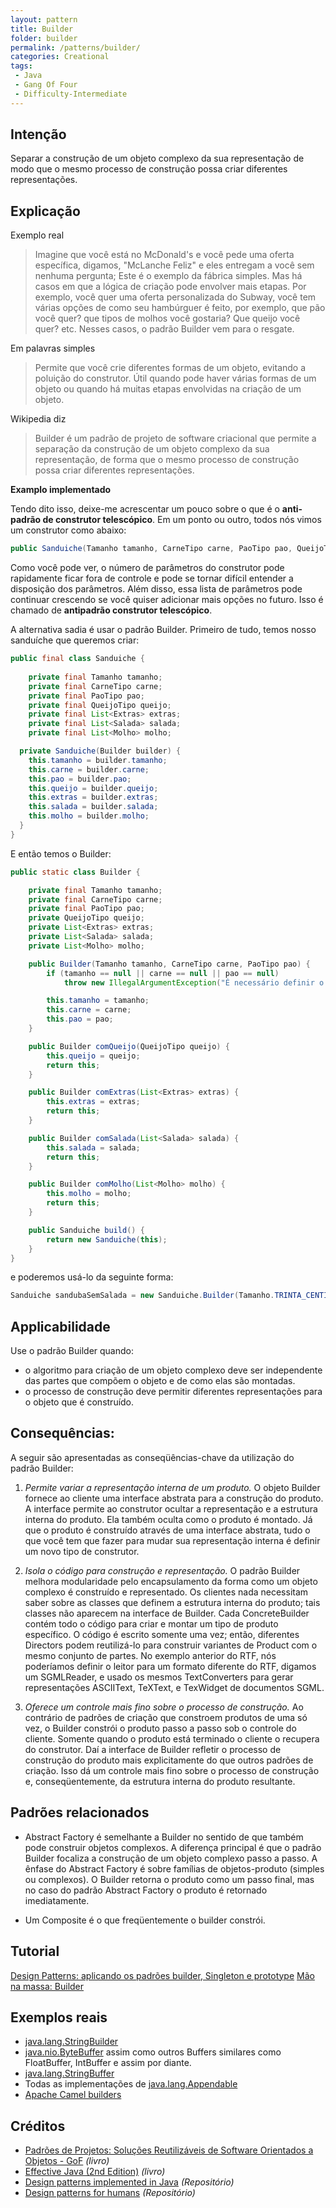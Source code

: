 ```yaml
---
layout: pattern
title: Builder
folder: builder
permalink: /patterns/builder/
categories: Creational
tags:
 - Java
 - Gang Of Four
 - Difficulty-Intermediate
---
```


## Intenção
Separar a construção de um objeto complexo da sua representação de modo que o mesmo processo de construção possa criar diferentes representações.

## Explicação
Exemplo real

> Imagine que você está no McDonald's e você pede uma oferta específica, digamos, "McLanche Feliz" e eles entregam a você sem nenhuma pergunta; Este é o exemplo da fábrica simples. Mas há casos em que a lógica de criação pode envolver mais etapas. Por exemplo, você quer uma oferta personalizada do Subway, você tem várias opções de como seu hambúrguer é feito, por exemplo, que pão você quer? que tipos de molhos você gostaria? Que queijo você quer? etc. Nesses casos, o padrão Builder vem para o resgate.

Em palavras simples

> Permite que você crie diferentes formas de um objeto, evitando a poluição do construtor. Útil quando pode haver várias formas de um objeto ou quando há muitas etapas envolvidas na criação de um objeto.

Wikipedia diz

> Builder é um padrão de projeto de software criacional que permite a separação da construção de um objeto complexo da sua representação, de forma que o mesmo processo de construção possa criar diferentes representações.

**Examplo implementado**

Tendo dito isso, deixe-me acrescentar um pouco sobre o que é o **anti-padrão de construtor telescópico**. Em um ponto ou outro, todos nós vimos um construtor como abaixo:

```java
public Sanduiche(Tamanho tamanho, CarneTipo carne, PaoTipo pao, QueijoTipo queijo, Extras extras, Salada salada, Molho molho) { }
```

Como você pode ver, o número de parâmetros do construtor pode rapidamente ficar fora de controle e pode se tornar difícil entender a disposição dos parâmetros. Além disso, essa lista de parâmetros pode continuar crescendo se você quiser adicionar mais opções no futuro. Isso é chamado de **antipadrão construtor telescópico**.

A alternativa sadia é usar o padrão Builder. Primeiro de tudo, temos nosso sanduíche que queremos criar:

```java
public final class Sanduiche {
	
	private final Tamanho tamanho;
    private final CarneTipo carne;
    private final PaoTipo pao;
    private final QueijoTipo queijo;
    private final List<Extras> extras;
    private final List<Salada> salada;
    private final List<Molho> molho;

  private Sanduiche(Builder builder) {
    this.tamanho = builder.tamanho;
    this.carne = builder.carne;
    this.pao = builder.pao;
    this.queijo = builder.queijo;
    this.extras = builder.extras;
    this.salada = builder.salada;
    this.molho = builder.molho;
  }
}
```

E então temos o Builder:

```java
public static class Builder {

	private final Tamanho tamanho;
	private final CarneTipo carne;
	private final PaoTipo pao;
	private QueijoTipo queijo;
	private List<Extras> extras;
	private List<Salada> salada;
	private List<Molho> molho;

	public Builder(Tamanho tamanho, CarneTipo carne, PaoTipo pao) {
		if (tamanho == null || carne == null || pao == null)
			throw new IllegalArgumentException("É necessário definir o tamanho, a carne e o pão!");

		this.tamanho = tamanho;
		this.carne = carne;
		this.pao = pao;
	}

	public Builder comQueijo(QueijoTipo queijo) {
		this.queijo = queijo;
		return this;
	}

	public Builder comExtras(List<Extras> extras) {
		this.extras = extras;
		return this;
	}

	public Builder comSalada(List<Salada> salada) {
		this.salada = salada;
		return this;
	}

	public Builder comMolho(List<Molho> molho) {
		this.molho = molho;
		return this;
	}

	public Sanduiche build() {
		return new Sanduiche(this);
	}
}

```
e poderemos usá-lo da seguinte forma:

```java
Sanduiche sandubaSemSalada = new Sanduiche.Builder(Tamanho.TRINTA_CENTIMETROS, CarneTipo.FRANGO, PaoTipo.QUATRO_QUEIJOS).comQueijo(QueijoTipo.MUSSARELA).build();
```

## Applicabilidade

Use o padrão Builder quando:

* o algoritmo para criação de um objeto complexo deve ser independente das partes que compõem o objeto e de como elas são montadas.
* o processo de construção deve permitir diferentes representações para o objeto que é construído.

## Consequências:

A seguir são apresentadas as conseqüências-chave da utilização do padrão Builder:

1. _Permite variar a representação interna de um produto._ O objeto Builder fornece ao cliente uma interface abstrata para a construção do produto. A interface permite ao construtor ocultar a representação e a estrutura interna do produto. Ela também oculta como o produto é montado. Já que o produto é construído através de uma interface abstrata, tudo o que você tem que fazer para mudar sua representação interna é definir um novo tipo de construtor.

2. _Isola o código para construção e representação._ O padrão Builder melhora modularidade pelo encapsulamento da forma como um objeto complexo é construído e representado. Os clientes nada necessitam saber sobre as classes que definem a estrutura interna do produto; tais classes não aparecem na interface de Builder. Cada ConcreteBuilder contém todo o código para criar e montar um tipo de produto específico. O código é escrito somente uma vez; então, diferentes Directors podem reutilizá-lo para construir variantes de Product com o mesmo conjunto de partes. No exemplo anterior do RTF, nós poderíamos definir o leitor para um formato diferente do RTF, digamos um SGMLReader, e usado os mesmos TextConverters para gerar representações ASCIIText, TeXText, e TexWidget de documentos SGML.

3. _Oferece um controle mais fino sobre o processo de construção._ Ao contrário de padrões de criação que constroem produtos de uma só vez, o Builder constrói o produto passo a passo sob o controle do cliente. Somente quando o produto está terminado o cliente o recupera do construtor. Daí a interface de Builder refletir o processo de construção do produto mais explicitamente do que outros padrões de criação. Isso dá um controle mais fino sobre o processo de construção e, conseqüentemente, da estrutura interna do produto resultante.

## Padrões relacionados

- Abstract Factory é semelhante a Builder no sentido de que também pode construir objetos complexos. A diferença principal é que o padrão Builder focaliza a construção de um objeto complexo passo a passo. A ênfase do Abstract Factory é sobre famílias de objetos-produto (simples ou complexos). O Builder retorna o produto como um passo final, mas no caso do padrão Abstract Factory o produto é retornado imediatamente.

- Um Composite é o que freqüentemente o builder constrói.

## Tutorial

[Design Patterns: aplicando os padrões builder, Singleton e prototype](https://www.devmedia.com.br/design-patterns-aplicando-os-padroes-builder-singleton-e-prototype/31023)
[Mão na massa: Builder](https://brizeno.wordpress.com/category/padroes-de-projeto/builder/)


## Exemplos reais
* [java.lang.StringBuilder](http://docs.oracle.com/javase/8/docs/api/java/lang/StringBuilder.html)
* [java.nio.ByteBuffer](http://docs.oracle.com/javase/8/docs/api/java/nio/ByteBuffer.html#put-byte-) assim como outros Buffers similares como FloatBuffer, IntBuffer e assim por diante.
* [java.lang.StringBuffer](http://docs.oracle.com/javase/8/docs/api/java/lang/StringBuffer.html#append-boolean-)
* Todas as implementações de [java.lang.Appendable](http://docs.oracle.com/javase/8/docs/api/java/lang/Appendable.html)
* [Apache Camel builders](https://github.com/apache/camel/tree/0e195428ee04531be27a0b659005e3aa8d159d23/camel-core/src/main/java/org/apache/camel/builder)

## Créditos

* [Padrões de Projetos: Soluções Reutilizáveis de Software Orientados a Objetos - GoF](https://www.amazon.com.br/Padr%C3%B5es-Projetos-Solu%C3%A7%C3%B5es-Reutiliz%C3%A1veis-Orientados/dp/8573076100?tag=goog0ef-20&smid=A1ZZFT5FULY4LN&ascsubtag=go_729680143_34002717090_172477348789_pla-386979319859_c_) _(livro)_
* [Effective Java (2nd Edition)](http://www.amazon.com/Effective-Java-Edition-Joshua-Bloch/dp/0321356683) _(livro)_
* [Design patterns implemented in Java](https://github.com/iluwatar/java-design-patterns/tree/master/abstract-factory) _(Repositório)_
* [Design patterns for humans](https://github.com/kamranahmedse/design-patterns-for-humans#-builder) _(Repositório)_